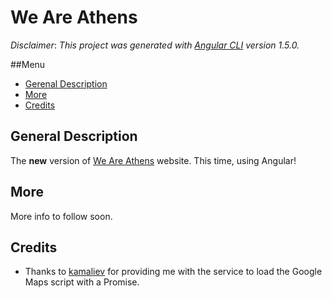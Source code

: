 # We Are Athens

_Disclaimer_:
_This project was generated with [Angular CLI](https://github.com/angular/angular-cli) version 1.5.0._

##Menu
* [Gerenal Description](#general-description)
* [More](#more)
* [Credits](#credits)

## General Description

The __new__ version of [We Are Athens](http://weareathens.gr) website. This time, using Angular!

## More

More info to follow soon.

## Credits

* Thanks to [kamaliev](https://github.com/kamaliev/google-maps-angular2) for providing me with the service to load the Google Maps script with a Promise.
